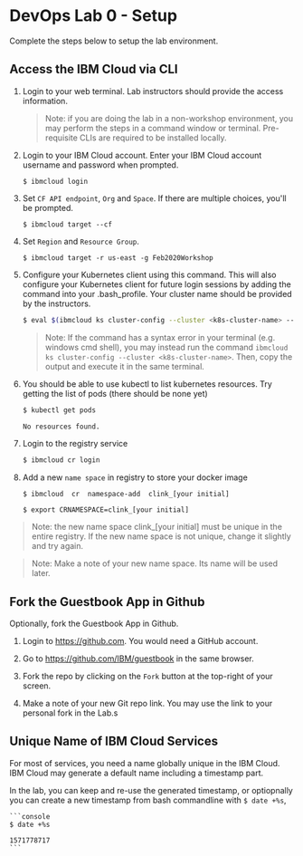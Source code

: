 # DevOps Lab 0 - Setup

Complete the steps below to setup the lab environment.

## Access the IBM Cloud via CLI

1. Login to your web terminal. Lab instructors should provide the access information.

	> Note: if you are doing the lab in a non-workshop environment, you may perform the steps in a command window or terminal. Pre-requisite CLIs are required to be installed locally.

1. Login to your IBM Cloud account. Enter your IBM Cloud account username and password when prompted.

    ```console
    $ ibmcloud login
    ```

1.  Set `CF API endpoint`, `Org` and `Space`. If there are multiple choices, you'll be prompted.

	```console
	$ ibmcloud target --cf 
	```

1. Set `Region` and `Resource Group`.

    ```
    $ ibmcloud target -r us-east -g Feb2020Workshop
    ```

1. Configure your Kubernetes client using this command. This will also configure your Kubernetes client for future login sessions by adding the command into your .bash_profile. Your cluster name should be provided by the instructors.

    ```sh
    $ eval $(ibmcloud ks cluster-config --cluster <k8s-cluster-name> --export | tee -a ~/.bash_profile) 
    ```

    > Note: If the command has a syntax error in your terminal (e.g. windows cmd shell), you may instead run the command `ibmcloud ks cluster-config --cluster <k8s-cluster-name>`. Then, copy the output and execute it in the same terminal.

6. You should be able to use kubectl to list kubernetes resources. Try getting the list of pods (there should be none yet)

    ```sh
    $ kubectl get pods

    No resources found.
    ```

7. Login to the registry service

    ```sh
    $ ibmcloud cr login
    ```

8. Add a new `name space` in registry to store your docker image

	```
	$ ibmcloud  cr  namespace-add  clink_[your initial]

	$ export CRNAMESPACE=clink_[your initial]
	```

> Note: the new name space clink_[your initial] must be unique in the entire registry. If the new name space is not unique, change it slightly and try again.

> Note: Make a note of your new name space. Its name will be used later.


## Fork the Guestbook App in Github

Optionally, fork the Guestbook App in Github.

1. Login to https://github.com. You would need a GitHub account.

1. Go to https://github.com/IBM/guestbook in the same browser.

1. Fork the repo by clicking on the `Fork` button at the top-right of your screen.

1. Make a note of your new Git repo link. You may use the link to your personal fork in the Lab.s

## Unique Name of IBM Cloud Services

For most of services, you need a name globally unique in the IBM Cloud. IBM Cloud may generate a default name including a timestamp part. 

In the lab, you can keep and re-use the generated timestamp, or optiopnally you can create a new timestamp from bash commandline with `$ date +%s`,

	```console
	$ date +%s

	1571778717
	```